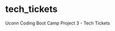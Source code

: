 # tech_tickets
Uconn Coding Boot Camp Project 3 - Tech Tickets

 <!--MAKE HIGHQUALITY????  -->
 <!-- Include a high-quality README (with unique name, description, technologies used,
screenshot, and link to deployed application). -->